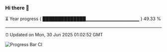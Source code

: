 ### Hi there 👋

⏳ Year progress { ██████████████▁▁▁▁▁▁▁▁▁▁▁▁▁▁▁▁ } 49.33 %

---

⏰ Updated on Mon, 30 Jun 2025 01:02:52 GMT

![Progress Bar CI](https://github.com/Shyam-Makwana/GitHub-Actions-Demo/workflows/Progress%20Bar%20CI/badge.svg)
